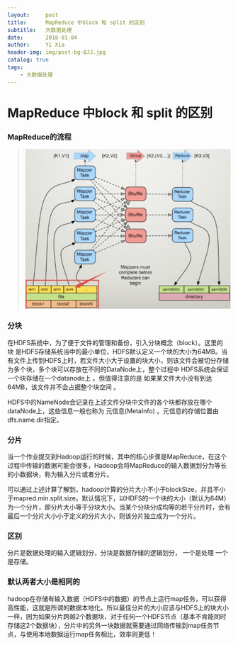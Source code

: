 ```yaml
---
layout:     post
title:      MapReduce 中block 和 split 的区别
subtitle:   大数据处理
date:       2018-01-04
author:     Yi Xia
header-img: img/post-bg-BJJ.jpg
catalog: true
tags:
    - 大数据处理
---
```

# MapReduce 中block 和 split 的区别

### MapReduce的流程
> ![-w672](/img/blog_img/15681138718403.jpg)

### 分块
在HDFS系统中，为了便于文件的管理和备份，引入分块概念（block）。这里的 块 是HDFS存储系统当中的最小单位，HDFS默认定义一个块的大小为64MB。当有文件上传到HDFS上时，若文件大小大于设置的块大小，则该文件会被切分存储为多个块，多个块可以存放在不同的DataNode上，整个过程中 HDFS系统会保证一个块存储在一个datanode上 。但值得注意的是 如果某文件大小没有到达64MB，该文件并不会占据整个块空间 。

HDFS中的NameNode会记录在上述文件分块中文件的各个块都存放在哪个dataNode上，这些信息一般也称为 元信息(MetaInfo) 。元信息的存储位置由dfs.name.dir指定。
### 分片
当一个作业提交到Hadoop运行的时候，其中的核心步骤是MapReduce，在这个过程中传输的数据可能会很多，Hadoop会将MapReduce的输入数据划分为等长的小数据块，称为输入分片或者分片。

可以通过上述计算了解到，hadoop计算的分片大小不小于blockSize，并且不小于mapred.min.split.size。默认情况下，以HDFS的一个块的大小（默认为64M）为一个分片，即分片大小等于分块大小。当某个分块分成均等的若干分片时，会有最后一个分片大小小于定义的分片大小，则该分片独立成为一个分片。

### 区别
分片是数据处理的输入逻辑划分，分块是数据存储的逻辑划分， 一个是处理 一个是存储。

### 默认两者大小是相同的
hadoop在存储有输入数据（HDFS中的数据）的节点上运行map任务，可以获得高性能，这就是所谓的数据本地化。所以最佳分片的大小应该与HDFS上的块大小一样，因为如果分片跨越2个数据块，对于任何一个HDFS节点（基本不肯能同时存储这2个数据块），分片中的另外一块数据就需要通过网络传输到map任务节点，与使用本地数据运行map任务相比，效率则更低！
